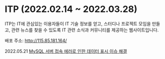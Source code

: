 # ITP (2022.02.14 ~ 2022.03.28)

ITP는 IT에 관심있는 이용자들이 IT 기술 정보를 얻고, 스터디나 프로젝트 모임을 만들고, 관련 뉴스를 찾을 수 있도록 IT 관련 소식과 커뮤니티를 제공하는 웹사이트입니다.

배포 주소: http://115.85.181.164/
      
2022.05.21 [MySQL 서버 접속 에러로 인한 데이터 표시 이슈 해결](https://velog.io/@yeajinlee/ITP-MySQL-%EC%84%9C%EB%B2%84-%EC%A0%91%EC%86%8D-%EC%9D%B4%EC%8A%88-%ED%95%B4%EA%B2%B0)
